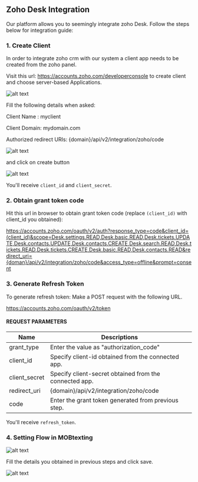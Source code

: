 ## Zoho Desk Integration

Our platform allows you to seemingly integrate zoho Desk.
Follow the steps below for integration guide:

### 1. Create Client

In order to integrate zoho crm with our system a client app needs to be created from the zoho panel.

Visit this url: <https://accounts.zoho.com/developerconsole> to create client and choose server-based Applications.

![alt text](/images/docimages/integrations/zohodesk1.png)

Fill the following details when asked:

Client Name : myclient

Client Domain: mydomain.com

Authorized redirect URIs: {domain}/api/v2/integration/zoho/code

![alt text](/images/docimages/integrations/zohodesk2.png)

and click on create button

![alt text](/images/docimages/integrations/zohodesk3.png)

You'll receive `client_id` and `client_secret`.

### 2. Obtain grant token code

Hit this url in browser to obtain grant token code (replace `(client_id)` with client_id you obtained):

<https://accounts.zoho.com/oauth/v2/auth?response_type=code&client_id=(client_id)&scope=Desk.settings.READ,Desk.basic.READ,Desk.tickets.UPDATE,Desk.contacts.UPDATE,Desk.contacts.CREATE,Desk.search.READ,Desk.tickets.READ,Desk.tickets.CREATE,Desk.basic.READ,Desk.contacts.READ&redirect_uri={doman}/api/v2/integration/zoho/code&access_type=offline&prompt=consent>

### 3. Generate Refresh Token

To generate refresh token:
Make a POST request with the following URL.

https://accounts.zoho.com/oauth/v2/token

#### REQUEST PARAMETERS

| Name          | Descriptions                                           |
| ------------- | ------------------------------------------------------ |
| grant_type    | Enter the value as "authorization_code"                |
| client_id     | Specify client-id obtained from the connected app.     |
| client_secret | Specify client-secret obtained from the connected app. |
| redirect_uri  | {domain}/api/v2/integration/zoho/code                  |
| code          | Enter the grant token generated from previous step.    |

You'll receive `refresh_token`.

### 4. Setting Flow in MOBtexting

![alt text](/images/docimages/integrations/zohodesk4.png)

Fill the details you obtained in previous steps and click save.

![alt text](/images/docimages/integrations/zohodesk5.png)
